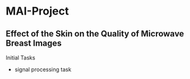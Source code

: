 # MAI-Project
## Effect of the Skin on the Quality of Microwave Breast Images
Initial Tasks
* signal processing task
